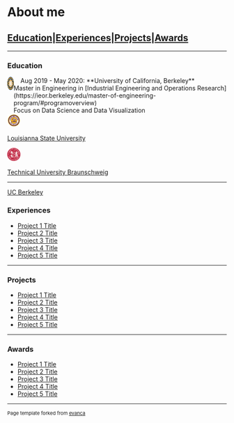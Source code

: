 # About me

## [Education](#education)|[Experiences](#experiences)|[Projects](#projects)|[Awards](#awards)

---

### Education 


<div style="display: flex; flex-direction: vertical">
  <div>
<img style="float: left;" src="images/UCB_logo.png?raw=true" width="30" height="30"/>
  </div>
  <div>
    &nbsp; &nbsp; Aug 2019 - May 2020: **University of California, Berkeley** <br>
                            Master in Engineering in [Industrial Engineering and Operations Research](https://ieor.berkeley.edu/master-of-engineering-program/#programoverview)  <br>
                            Focus on Data Science and Data Visualization
  </div>
</div>
<img src="images/LSU_logo.jpg?raw=true" width="30" height="30"/>

[Louisianna State University](/pdf/sample_presentation.pdf)


<img src="images/TUBS_round.png?raw=true" width="30" height="30"/>

[Technical University Braunschweig](http://example.com/)

---

[UC Berkeley](/sample_page) 

### Experiences

- [Project 1 Title](http://example.com/)
- [Project 2 Title](http://example.com/)
- [Project 3 Title](http://example.com/)
- [Project 4 Title](http://example.com/)
- [Project 5 Title](http://example.com/)

---
### Projects

- [Project 1 Title](http://example.com/)
- [Project 2 Title](http://example.com/)
- [Project 3 Title](http://example.com/)
- [Project 4 Title](http://example.com/)
- [Project 5 Title](http://example.com/)

---

### Awards

- [Project 1 Title](http://example.com/)
- [Project 2 Title](http://example.com/)
- [Project 3 Title](http://example.com/)
- [Project 4 Title](http://example.com/)
- [Project 5 Title](http://example.com/)


---
<p style="font-size:11px">Page template forked from <a href="https://github.com/evanca/quick-portfolio">evanca</a></p>
<!-- Remove above link if you don't want to attibute -->
